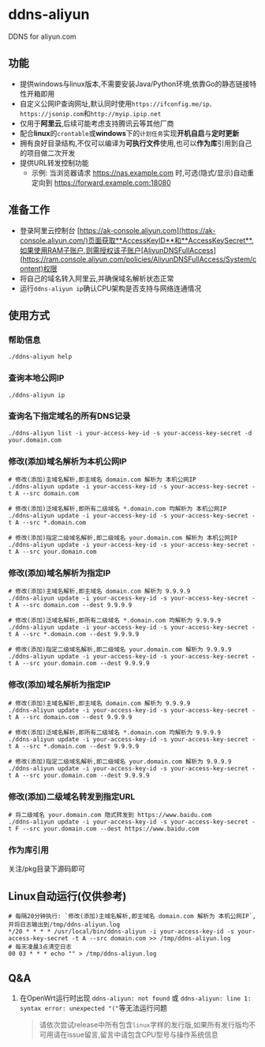 # ddns-aliyun

DDNS for aliyun.com

## 功能

- 提供windows与linux版本,不需要安装Java/Python环境,依靠Go的静态链接特性开箱即用
- 自定义公网IP查询网址,默认同时使用`https://ifconfig.me/ip、https://jsonip.com`和`http://myip.ipip.net`
- 仅用于**阿里云**,后续可能考虑支持腾讯云等其他厂商
- 配合**linux**的`crontable`或**windows**下的`计划任务`实现**开机自启**与**定时更新**
- 拥有良好目录结构,不仅可以编译为**可执行文件**使用,也可以**作为库**引用到自己的项目做二次开发
- 提供URL转发控制功能
    - 示例: 当浏览器请求 https://nas.example.com 时,可选(隐式/显示)自动重定向到 https://forward.example.com:18080

## 准备工作

- 登录阿里云控制台 [https://ak-console.aliyun.com](https://ak-console.aliyun.com/)页面获取**AccessKeyID**和**AccessKeySecret**.如果使用RAM子账户,则需授权该子账户[AliyunDNSFullAccess](https://ram.console.aliyun.com/policies/AliyunDNSFullAccess/System/content)权限
- 将自己的域名转入阿里云,并确保域名解析状态正常
- 运行`ddns-aliyun ip`确认CPU架构是否支持与网络连通情况

## 使用方式

### 帮助信息

```shell
./ddns-aliyun help
```

### 查询本地公网IP

```shell
./ddns-aliyun ip
```

### 查询名下指定域名的所有DNS记录

```shell
./ddns-aliyun list -i your-access-key-id -s your-access-key-secret -d your.domain.com
```

### 修改(添加)域名解析为本机公网IP

```shell
# 修改(添加)主域名解析,即主域名 domain.com 解析为 本机公网IP
./ddns-aliyun update -i your-access-key-id -s your-access-key-secret -t A --src domain.com

# 修改(添加)泛域名解析,即所有二级域名 *.domain.com 均解析为 本机公网IP
./ddns-aliyun update -i your-access-key-id -s your-access-key-secret -t A --src *.domain.com

# 修改(添加)指定二级域名解析,即二级域名 your.domain.com 解析为 本机公网IP
./ddns-aliyun update -i your-access-key-id -s your-access-key-secret -t A --src your.domain.com
```

### 修改(添加)域名解析为指定IP

```shell
# 修改(添加)主域名解析,即主域名 domain.com 解析为 9.9.9.9
./ddns-aliyun update -i your-access-key-id -s your-access-key-secret -t A --src domain.com --dest 9.9.9.9

# 修改(添加)泛域名解析,即所有二级域名 *.domain.com 均解析为 9.9.9.9
./ddns-aliyun update -i your-access-key-id -s your-access-key-secret -t A --src *.domain.com --dest 9.9.9.9

# 修改(添加)指定二级域名解析,即二级域名 your.domain.com 解析为 9.9.9.9
./ddns-aliyun update -i your-access-key-id -s your-access-key-secret -t A --src your.domain.com --dest 9.9.9.9
```

### 修改(添加)域名解析为指定IP

```shell
# 修改(添加)主域名解析,即主域名 domain.com 解析为 9.9.9.9
./ddns-aliyun update -i your-access-key-id -s your-access-key-secret -t A --src domain.com --dest 9.9.9.9

# 修改(添加)泛域名解析,即所有二级域名 *.domain.com 均解析为 9.9.9.9
./ddns-aliyun update -i your-access-key-id -s your-access-key-secret -t A --src *.domain.com --dest 9.9.9.9

# 修改(添加)指定二级域名解析,即二级域名 your.domain.com 解析为 9.9.9.9
./ddns-aliyun update -i your-access-key-id -s your-access-key-secret -t A --src your.domain.com --dest 9.9.9.9
```

### 修改(添加)二级域名转发到指定URL

```shell
# 将二级域名 your.domain.com 隐式转发到 https://www.baidu.com
./ddns-aliyun update -i your-access-key-id -s your-access-key-secret -t F --src your.domain.com --dest https://www.baidu.com
```

### 作为库引用

关注/pkg目录下源码即可

## Linux自动运行(仅供参考)

```shell
# 每隔20分钟执行: `修改(添加)主域名解析,即主域名 domain.com 解析为 本机公网IP`,并将日志输出到/tmp/ddns-aliyun.log
*/20 * * * * /usr/local/bin/ddns-aliyun -i your-access-key-id -s your-access-key-secret -t A --src domain.com >> /tmp/ddns-aliyun.log
# 每天凌晨3点清空日志
00 03 * * * echo "" > /tmp/ddns-aliyun.log
```



## Q&A

1. 在OpenWrt运行时出现 `ddns-aliyun: not found` 或 `ddns-aliyun: line 1: syntax error: unexpected "("`等无法运行问题

   > 请依次尝试release中所有包含`linux`字样的发行版,如果所有发行版均不可用请在issue留言,留言中请包含CPU型号与操作系统信息

